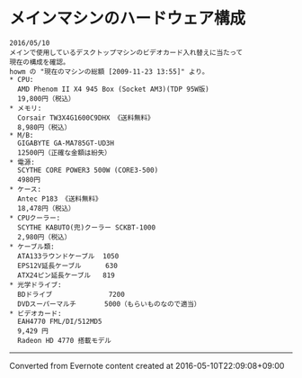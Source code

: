 # メインマシンのハードウェア構成
```
2016/05/10
メインで使用しているデスクトップマシンのビデオカード入れ替えに当たって
現在の構成を確認。
howm の "現在のマシンの総額 [2009-11-23 13:55]" より。
* CPU:
  AMD Phenom II X4 945 Box (Socket AM3)(TDP 95W版)
  19,800円（税込）
* メモリ:
  Corsair TW3X4G1600C9DHX 《送料無料》
  8,980円（税込）
* M/B:
  GIGABYTE GA-MA785GT-UD3H
  12500円（正確な金額は紛失）
* 電源:
  SCYTHE CORE POWER3 500W (CORE3-500)
  4980円
* ケース:
  Antec P183 《送料無料》
  18,478円（税込）
* CPUクーラー:
  SCYTHE KABUTO(兜)クーラー SCKBT-1000
  2,980円（税込）
* ケーブル類:
  ATA133ラウンドケーブル  1050
  EPS12V延長ケーブル      630
  ATX24ピン延長ケーブル   819
* 光学ドライブ:
  BDドライブ              7200
  DVDスーパーマルチ       5000（もらいものなので適当）
* ビデオカード:
  EAH4770 FML/DI/512MD5
  9,429 円
  Radeon HD 4770 搭載モデル
```

------------------------------------------------------------------------

Converted from Evernote content created at 2016-05-10T22:09:08+09:00
